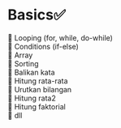 # Basics✅
🔳 Looping (for, while, do-while) <br>
🔳 Conditions (if-else) <br>
🔳 Array <br>
🔳 Sorting <br>
🔳 Balikan kata <br>
🔳 Hitung rata-rata <br>
🔳 Urutkan bilangan <br>
🔳 Hitung rata2 <br>
🔳 Hitung faktorial <br>
🔳 dll <br>



